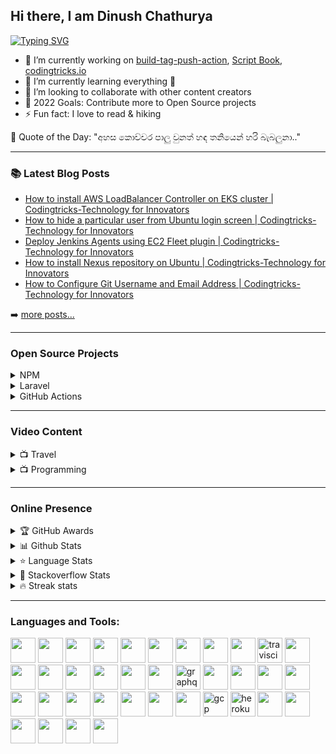 ## Hi there, I am Dinush Chathurya
[![Typing SVG](https://readme-typing-svg.herokuapp.com/?lines=Full-Stack+Engineer;React+Developer;Open-Source+Enthusiast;Artisan+Lover;Angular+Developer)](https://git.io/typing-svg)

- 🔭 I’m currently working on [build-tag-push-action](https://github.com/dinushchathurya/build-tag-push-action), [Script Book](https://github.com/dinushchathurya/script-book), [codingtricks.io](http://codingtricks.io/)
- 🌱 I’m currently learning everything 🤣
- 👯 I’m looking to collaborate with other content creators
- 🥅 2022 Goals: Contribute more to Open Source projects
- ⚡ Fun fact: I love to read & hiking

<!-- start quote -->
💬 Quote of the Day: "අහස කොච්චර පාලු වුනත් හඳ තනියෙන් හරි බැබලුනා.."
<!-- end quote -->

---

### 📚 Latest Blog Posts

<!-- BLOG:START -->
- [How to install AWS LoadBalancer Controller on EKS cluster | Codingtricks-Technology for Innovators](https://codingtricks.io/how-to-install-aws-loadbalancer-controller-eks-cluster/)
- [How to hide a particular user from Ubuntu login screen | Codingtricks-Technology for Innovators](https://codingtricks.io/how-to-hide-a-particular-user-from-ubuntu-login-screen/)
- [Deploy Jenkins Agents using EC2 Fleet plugin | Codingtricks-Technology for Innovators](https://codingtricks.io/deploy-jenkins-agents-using-ec2-fleet-plugin/)
- [How to install Nexus repository on Ubuntu | Codingtricks-Technology for Innovators](https://codingtricks.io/how-to-install-nexus-repository-on-ubuntu/)
- [How to Configure Git Username and Email Address | Codingtricks-Technology for Innovators](https://codingtricks.io/how-to-configure-git-username-and-email/)
<!-- BLOG:END -->
➡️ [more posts...](https://codingtricks.io)

---

### Open Source Projects

<details>
  <summary>NPM </summary>
    <li><a href="https://www.npmjs.com/package/srilankan-provinces-districts">Srilankan Provinces Districts</a></li>
    <li><a href="https://www.npmjs.com/package/@dinush/srilankan-universities-faculties-degrees">Srilankan Universities Faculties Degrees</a></li>
    <li><a href="https://www.npmjs.com/package/@dinush/srilankan-phone-number-validator">Srilankan Phone number validator</a></li>
</details>

<details>
  <summary>Laravel </summary>
    <li><a href="https://packagist.org/packages/dinushchathurya/srilankan-mobile-number-validator">Sri Lankan Phone number validator (Land & Mobile)</a></li>
    <li><a href="https://packagist.org/packages/dinushchathurya/srilankan-universities">Sri Lankan Universities</a></li>
    <li><a href="https://packagist.org/packages/dinushchathurya/uk-mobile-number-validator">UK mobile number validator</a></li>
    <li><a href="https://packagist.org/packages/dinushchathurya/srilankan-state-hospitals">Sri Lankan state hospitals</a></li>
    <li><a href="https://packagist.org/packages/dinushchathurya/srilankan-local-authorities">Sri Lankan local authorities</a></li>
    <li><a href="https://packagist.org/packages/dinushchathurya/srilankan-gn-divisions">Sri Lankan GN divisions</a></li>
    <li><a href="https://packagist.org/packages/dinushchathurya/srilankan-divisional-secretariats">Sri Lankan divisional secretariatsr</a></li>
    <li><a href="https://packagist.org/packages/dinushchathurya/nationality-list">Nationality list</a></li>
</details>

<details>
  <summary>GitHub Actions </summary>
  <li><a href="https://github.com/marketplace/actions/docker-login-build-tag-push-action">Docker Login, Build, Tag & Push Action</a></li>
  <li><a href="https://github.com/marketplace/actions/sinhala-quote-of-the-day">Sinhala Quote Of The Day</a></li>
</details>

---

### Video Content

<details>
  <summary>📺 Travel</summary>

<!-- YOUTUBE:START -->
- [Rising Srilanka](https://www.youtube.com/watch?v=9E92mYNIepA)
- [An Island paradise - Wonder of Asia](https://www.youtube.com/watch?v=oOgxKIV641o)
- [Sri Lankan Airlines - Trailer](https://www.youtube.com/watch?v=U9oPv_T2k8g)
- [Sri  Lanka - Cinematic Travel Film](https://www.youtube.com/watch?v=wfhQf8EcSXU)
- [Beach Sides of Sri Lanka.](https://www.youtube.com/watch?v=imBeu23sUf8)
<!-- YOUTUBE:END -->
➡️ [more videos...](https://www.youtube.com/channel/UCEByobwqWIcn7ujLG9TTDcQ)

</details>

<details>
  <summary>📺 Programming </summary>

<!-- BLOG-POST-LIST:START -->
- [Publish Docker Image to AWS ECR using Jenkins](https://www.youtube.com/watch?v=tQaruk4z2to)
- [Install SonarQube on Ubuntu](https://www.youtube.com/watch?v=iu6YCHA8iZ8)
- [Install WordPress on AWS Lightsail](https://www.youtube.com/watch?v=H2z02sHiobs)
- [How to Set Up an Nginx Reverse Proxy for Apache](https://www.youtube.com/watch?v=vuH1HQTrtWQ)
- [How to Create Elastic IP in AWS and assign to EC2 instance](https://www.youtube.com/watch?v=PpyqSEuGqiY)
<!-- BLOG-POST-LIST:END -->

➡️ [more videos...](https://www.youtube.com/channel/UCCZT71rHQ175Du-1tEviVBA)

</details>

---
### Online Presence

<!-- markdownlint-disable MD033 -->
<details>
    <summary>&#127942 GitHub Awards</summary><br>

![Github Trophy](https://github-profile-trophy.vercel.app/?username=dinushchathurya)
</details>

<details>
  <summary>📊 Github Stats</summary><br>
  <img alt="Dinush Chathurya Github Stats" src="https://github-readme-stats.vercel.app/api?username=dinushchathurya&count_private=true&show_icons=true&theme=algolia" style="height:214px;"/>
</details>

<details>
  <summary>&#11088 Language Stats</summary><br>
    <img alt="Top Languages" src="https://github-readme-stats.vercel.app/api/top-langs/?username=dinushchathurya&theme=algolia&langs_count=15&layout=compact" />
</details>

<details>
  <summary>&#127943 Stackoverflow Stats</summary><br>

[![Omid Nikrah StackOverflow](https://github-readme-stackoverflow.vercel.app/?userID=9960450&theme=dark)](https://stackoverflow.com/users/9960450/dinush-chathurya)
</details>

<details>
  <summary>🔥 Streak stats</summary><br>

  [![GitHub Streak](https://github-readme-streak-stats.herokuapp.com?user=dinushchathurya&theme=highcontrast&hide_border=true)](https://git.io/streak-stats)
</details>
<!-- markdownlint-enable MD033 -->

---
### Languages and Tools:

<p align="left">
<img src="https://cdn.jsdelivr.net/gh/devicons/devicon/icons/kubernetes/kubernetes-plain.svg" style="width:40px; height:40px"/>   
<img src="https://cdn.jsdelivr.net/gh/devicons/devicon/icons/docker/docker-original.svg" style="width:40px; height:40px"/> 
<img src="https://cdn.jsdelivr.net/gh/devicons/devicon/icons/argocd/argocd-original.svg"  style="width:40px; height:40px"/>         
<img src="https://cncf-branding.netlify.app/img/projects/helm/horizontal/color/helm-horizontal-color.svg"  style="width:40px; height:40px"/>
<img src="https://img.stackshare.io/service/12670/kustomize.png"  style="width:40px; height:40px"/>
<img src="https://cdn.jsdelivr.net/gh/devicons/devicon/icons/jenkins/jenkins-original.svg" style="width:40px; height:40px"/>              
<img src="https://cdn.jsdelivr.net/gh/devicons/devicon/icons/circleci/circleci-plain.svg" style="width:40px; height:40px"/> 
<img src="https://cdn.jsdelivr.net/gh/devicons/devicon/icons/ansible/ansible-original.svg" style="width:40px; height:40px"/>         
<img src="https://cdn.jsdelivr.net/gh/devicons/devicon/icons/terraform/terraform-original.svg"style="width:40px; height:40px"/>  
<img src="https://www.vectorlogo.zone/logos/travis-ci/travis-ci-icon.svg" alt="travisci" width="40" height="40"/>       
<img src="https://cdn.jsdelivr.net/gh/devicons/devicon/icons/bash/bash-plain.svg" style="width:40px; height:40px"/>       
<img src="https://cdn.jsdelivr.net/gh/devicons/devicon/icons/php/php-original.svg" style="width:40px; height:40px"/>
<img src="https://cdn.jsdelivr.net/gh/devicons/devicon/icons/laravel/laravel-plain.svg" style="width:40px; height:40px"/>
<img src="https://cdn.jsdelivr.net/gh/devicons/devicon/icons/composer/composer-original.svg" style="width:40px; height:40px"/>     
<img src="https://cdn.jsdelivr.net/gh/devicons/devicon/icons/nestjs/nestjs-plain.svg" style="width:40px; height:40px"/>
<img src="https://cdn.jsdelivr.net/gh/devicons/devicon/icons/nodejs/nodejs-original.svg" width="40" height="40"/>     
<img src="https://cdn.jsdelivr.net/gh/devicons/devicon/icons/express/express-original.svg" width="40" height="40"/>      
<img src="https://www.vectorlogo.zone/logos/graphql/graphql-icon.svg" alt="graphql" width="40" height="40"/>
<img src="https://cdn.jsdelivr.net/gh/devicons/devicon/icons/html5/html5-original.svg" style="width:40px; height:40px"/>
<img src="https://cdn.jsdelivr.net/gh/devicons/devicon/icons/bootstrap/bootstrap-original.svg" style="width:40px; height:40px"/>        
<img src="https://cdn.jsdelivr.net/gh/devicons/devicon/icons/css3/css3-original.svg" style="width:40px; height:40px"/>
<img src="https://cdn.jsdelivr.net/gh/devicons/devicon/icons/javascript/javascript-original.svg" style="width:40px; height:40px"/>       
<img src="https://cdn.jsdelivr.net/gh/devicons/devicon/icons/wordpress/wordpress-plain.svg" style="width:40px; height:40px"/>
<img src="https://cdn.jsdelivr.net/gh/devicons/devicon/icons/jquery/jquery-original.svg" style="width:40px; height:40px"/>
<img src="https://cdn.jsdelivr.net/gh/devicons/devicon/icons/ionic/ionic-original.svg" style="width:40px; height:40px"/>
<img src="https://cdn.jsdelivr.net/gh/devicons/devicon/icons/mysql/mysql-original.svg" style="width:40px; height:40px"/>
<img src="https://cdn.jsdelivr.net/gh/devicons/devicon/icons/microsoftsqlserver/microsoftsqlserver-plain.svg" style="width:40px; height:40px"/>
<img src="https://cdn.jsdelivr.net/gh/devicons/devicon/icons/angularjs/angularjs-original.svg" style="width:40px; height:40px"/>
<img src="https://cdn.jsdelivr.net/gh/devicons/devicon/icons/amazonwebservices/amazonwebservices-original.svg"  style="width:40px; height:40px"/>
<img src="https://www.vectorlogo.zone/logos/google_cloud/google_cloud-icon.svg" alt="gcp" width="40" height="40"/>
<img src="https://www.vectorlogo.zone/logos/heroku/heroku-icon.svg" alt="heroku" width="40" height="40"/>
<img src="https://cdn.jsdelivr.net/gh/devicons/devicon/icons/azure/azure-original.svg" style="width:40px; height:40px"/>
<img src="https://cdn.jsdelivr.net/gh/devicons/devicon/icons/apache/apache-original.svg" style="width:40px; height:40px"/>
<img src="https://cdn.jsdelivr.net/gh/devicons/devicon/icons/nginx/nginx-original.svg" style="width:40px; height:40px"/>         
<img src="https://cdn.jsdelivr.net/gh/devicons/devicon/icons/magento/magento-original.svg" style="width:40px; height:40px"/>
<img src="https://cdn.jsdelivr.net/gh/devicons/devicon/icons/mongodb/mongodb-original.svg" style="width:40px; height:40px" />                                                                                                                     
<img src="https://cdn.jsdelivr.net/gh/devicons/devicon/icons/postgresql/postgresql-original.svg" style="width:40px; height:40px"/>
                                                                                                                               </p>

